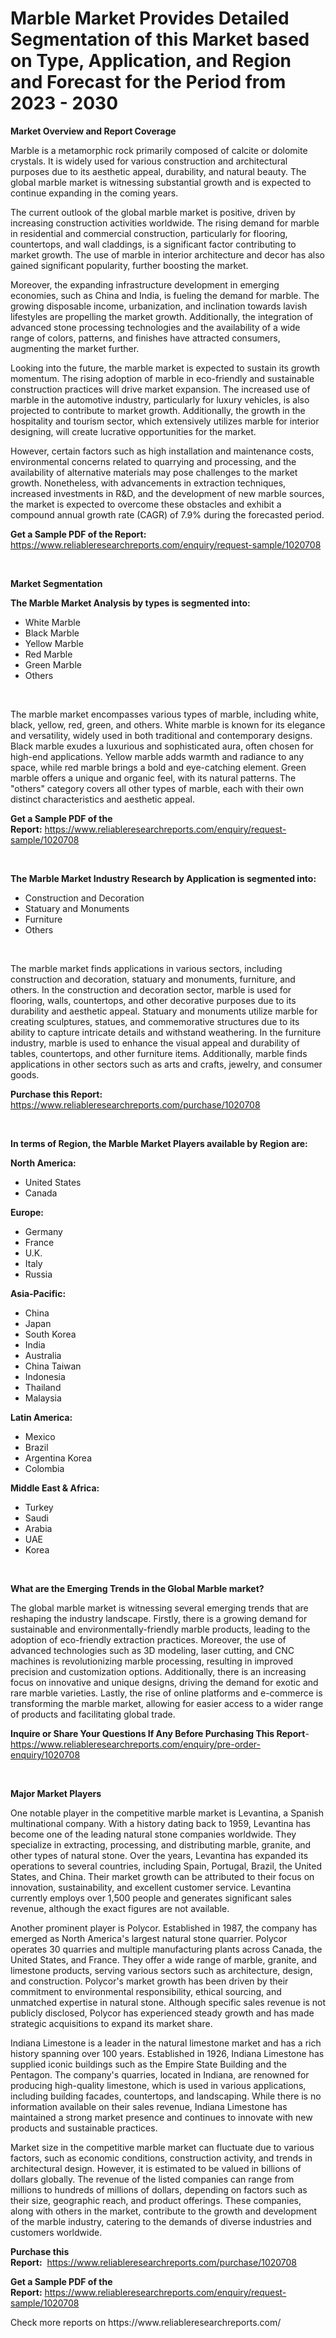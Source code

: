 <p><h1>Marble Market Provides Detailed Segmentation of this Market based on Type, Application, and Region and Forecast for the Period from 2023 - 2030</h1></p><p><strong>Market Overview and Report Coverage</strong></p>
<p><p>Marble is a metamorphic rock primarily composed of calcite or dolomite crystals. It is widely used for various construction and architectural purposes due to its aesthetic appeal, durability, and natural beauty. The global marble market is witnessing substantial growth and is expected to continue expanding in the coming years.</p><p>The current outlook of the global marble market is positive, driven by increasing construction activities worldwide. The rising demand for marble in residential and commercial construction, particularly for flooring, countertops, and wall claddings, is a significant factor contributing to market growth. The use of marble in interior architecture and decor has also gained significant popularity, further boosting the market.</p><p>Moreover, the expanding infrastructure development in emerging economies, such as China and India, is fueling the demand for marble. The growing disposable income, urbanization, and inclination towards lavish lifestyles are propelling the market growth. Additionally, the integration of advanced stone processing technologies and the availability of a wide range of colors, patterns, and finishes have attracted consumers, augmenting the market further.</p><p>Looking into the future, the marble market is expected to sustain its growth momentum. The rising adoption of marble in eco-friendly and sustainable construction practices will drive market expansion. The increased use of marble in the automotive industry, particularly for luxury vehicles, is also projected to contribute to market growth. Additionally, the growth in the hospitality and tourism sector, which extensively utilizes marble for interior designing, will create lucrative opportunities for the market.</p><p>However, certain factors such as high installation and maintenance costs, environmental concerns related to quarrying and processing, and the availability of alternative materials may pose challenges to the market growth. Nonetheless, with advancements in extraction techniques, increased investments in R&D, and the development of new marble sources, the market is expected to overcome these obstacles and exhibit a compound annual growth rate (CAGR) of 7.9% during the forecasted period.</p></p>
<p><strong>Get a Sample PDF of the Report:</strong> <a href="https://www.reliableresearchreports.com/enquiry/request-sample/1020708">https://www.reliableresearchreports.com/enquiry/request-sample/1020708</a></p>
<p>&nbsp;</p>
<p><strong>Market Segmentation</strong></p>
<p><strong>The Marble Market Analysis by types is segmented into:</strong></p>
<p><ul><li>White Marble</li><li>Black Marble</li><li>Yellow Marble</li><li>Red Marble</li><li>Green Marble</li><li>Others</li></ul></p>
<p>&nbsp;</p>
<p><p>The marble market encompasses various types of marble, including white, black, yellow, red, green, and others. White marble is known for its elegance and versatility, widely used in both traditional and contemporary designs. Black marble exudes a luxurious and sophisticated aura, often chosen for high-end applications. Yellow marble adds warmth and radiance to any space, while red marble brings a bold and eye-catching element. Green marble offers a unique and organic feel, with its natural patterns. The "others" category covers all other types of marble, each with their own distinct characteristics and aesthetic appeal.</p></p>
<p><strong>Get a Sample PDF of the Report:</strong>&nbsp;<a href="https://www.reliableresearchreports.com/enquiry/request-sample/1020708">https://www.reliableresearchreports.com/enquiry/request-sample/1020708</a></p>
<p>&nbsp;</p>
<p><strong>The Marble Market Industry Research by Application is segmented into:</strong></p>
<p><ul><li>Construction and Decoration</li><li>Statuary and Monuments</li><li>Furniture</li><li>Others</li></ul></p>
<p>&nbsp;</p>
<p><p>The marble market finds applications in various sectors, including construction and decoration, statuary and monuments, furniture, and others. In the construction and decoration sector, marble is used for flooring, walls, countertops, and other decorative purposes due to its durability and aesthetic appeal. Statuary and monuments utilize marble for creating sculptures, statues, and commemorative structures due to its ability to capture intricate details and withstand weathering. In the furniture industry, marble is used to enhance the visual appeal and durability of tables, countertops, and other furniture items. Additionally, marble finds applications in other sectors such as arts and crafts, jewelry, and consumer goods.</p></p>
<p><strong>Purchase this Report:</strong>&nbsp; <a href="https://www.reliableresearchreports.com/purchase/1020708">https://www.reliableresearchreports.com/purchase/1020708</a></p>
<p>&nbsp;</p>
<p><strong>In terms of Region, the Marble Market Players available by Region are:</strong></p>
<p>
    <p> <strong> North America: </strong>
        <ul>
            <li>United States</li>
            <li>Canada</li>
        </ul>
        </p> 
    <p> <strong> Europe: </strong>
        <ul>
            <li>Germany</li>
            <li>France</li>
            <li>U.K.</li>
            <li>Italy</li>
            <li>Russia</li>
        </ul>
        </p> 
    <p> <strong> Asia-Pacific: </strong>
        <ul>
            <li>China</li>
            <li>Japan</li>
            <li>South Korea</li>
            <li>India</li>
            <li>Australia</li>
            <li>China Taiwan</li>
            <li>Indonesia</li>
            <li>Thailand</li>
            <li>Malaysia</li>
        </ul>
        </p> 
    <p> <strong> Latin America: </strong>
        <ul>
            <li>Mexico</li>
            <li>Brazil</li>
            <li>Argentina Korea</li>
            <li>Colombia</li>
        </ul>
        </p> 
    <p> <strong> Middle East & Africa: </strong>
        <ul>
            <li>Turkey</li>
            <li>Saudi</li>
            <li>Arabia</li>
            <li>UAE</li>
            <li>Korea</li>
        </ul>
    </p>
    </p>
<p>&nbsp;</p>
<p><strong>What are the Emerging Trends in the Global Marble market?</strong></p>
<p><p>The global marble market is witnessing several emerging trends that are reshaping the industry landscape. Firstly, there is a growing demand for sustainable and environmentally-friendly marble products, leading to the adoption of eco-friendly extraction practices. Moreover, the use of advanced technologies such as 3D modeling, laser cutting, and CNC machines is revolutionizing marble processing, resulting in improved precision and customization options. Additionally, there is an increasing focus on innovative and unique designs, driving the demand for exotic and rare marble varieties. Lastly, the rise of online platforms and e-commerce is transforming the marble market, allowing for easier access to a wider range of products and facilitating global trade.</p></p>
<p><strong>Inquire or Share Your Questions If Any Before Purchasing This Report</strong>- <a href="https://www.reliableresearchreports.com/enquiry/pre-order-enquiry/1020708">https://www.reliableresearchreports.com/enquiry/pre-order-enquiry/1020708</a></p>
<p>&nbsp;</p>
<p><strong>Major Market Players</strong></p>
<p><p>One notable player in the competitive marble market is Levantina, a Spanish multinational company. With a history dating back to 1959, Levantina has become one of the leading natural stone companies worldwide. They specialize in extracting, processing, and distributing marble, granite, and other types of natural stone. Over the years, Levantina has expanded its operations to several countries, including Spain, Portugal, Brazil, the United States, and China. Their market growth can be attributed to their focus on innovation, sustainability, and excellent customer service. Levantina currently employs over 1,500 people and generates significant sales revenue, although the exact figures are not available.</p><p>Another prominent player is Polycor. Established in 1987, the company has emerged as North America's largest natural stone quarrier. Polycor operates 30 quarries and multiple manufacturing plants across Canada, the United States, and France. They offer a wide range of marble, granite, and limestone products, serving various sectors such as architecture, design, and construction. Polycor's market growth has been driven by their commitment to environmental responsibility, ethical sourcing, and unmatched expertise in natural stone. Although specific sales revenue is not publicly disclosed, Polycor has experienced steady growth and has made strategic acquisitions to expand its market share.</p><p>Indiana Limestone is a leader in the natural limestone market and has a rich history spanning over 100 years. Established in 1926, Indiana Limestone has supplied iconic buildings such as the Empire State Building and the Pentagon. The company's quarries, located in Indiana, are renowned for producing high-quality limestone, which is used in various applications, including building facades, countertops, and landscaping. While there is no information available on their sales revenue, Indiana Limestone has maintained a strong market presence and continues to innovate with new products and sustainable practices.</p><p>Market size in the competitive marble market can fluctuate due to various factors, such as economic conditions, construction activity, and trends in architectural design. However, it is estimated to be valued in billions of dollars globally. The revenue of the listed companies can range from millions to hundreds of millions of dollars, depending on factors such as their size, geographic reach, and product offerings. These companies, along with others in the market, contribute to the growth and development of the marble industry, catering to the demands of diverse industries and customers worldwide.</p></p>
<p><strong>Purchase this Report:</strong>&nbsp;&nbsp;<a href="https://www.reliableresearchreports.com/purchase/1020708">https://www.reliableresearchreports.com/purchase/1020708</a></p>
<p></p>
<p><strong>Get a Sample PDF of the Report:</strong>&nbsp;<a href="https://www.reliableresearchreports.com/enquiry/request-sample/1020708">https://www.reliableresearchreports.com/enquiry/request-sample/1020708</a></p>
<p>Check more reports on https://www.reliableresearchreports.com/</p>